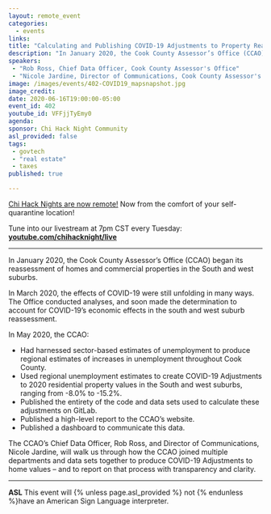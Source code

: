 ```yaml
---
layout: remote_event
categories:
  - events
links: 
title: "Calculating and Publishing COVID-19 Adjustments to Property Reassessments"
description: "In January 2020, the Cook County Assessor’s Office (CCAO) began its reassessment of homes and commercial properties in the South and west suburbs. In March 2020, the effects of COVID-19 were still unfolding in many ways. The Office conducted analyses, and soon made the determination to account for COVID-19’s economic effects in the south and west suburb reassessment."
speakers:
 - "Rob Ross, Chief Data Officer, Cook County Assessor's Office"
 - "Nicole Jardine, Director of Communications, Cook County Assessor's Office"
image: /images/events/402-COVID19_mapsnapshot.jpg
image_credit:
date: 2020-06-16T19:00:00-05:00
event_id: 402
youtube_id: VFFjjTyEmy0
agenda: 
sponsor: Chi Hack Night Community
asl_provided: false
tags: 
 - govtech
 - "real estate"
 - taxes
published: true

---
```


[Chi Hack Nights are now remote!](/blog/2020/03/16/chi-hack-night-going-remote.html) Now from the comfort of your self-quarantine location!

Tune into our livestream at 7pm CST every Tuesday: **[youtube.com/chihacknight/live](https://youtube.com/chihacknight/live)**

---

In January 2020, the Cook County Assessor’s Office (CCAO) began its reassessment of homes and commercial properties in the South and west suburbs.

In March 2020, the effects of COVID-19 were still unfolding in many ways. The Office conducted analyses, and soon made the determination to account for COVID-19’s economic effects in the south and west suburb reassessment.

In May 2020, the CCAO:
 - Had harnessed sector-based estimates of unemployment to produce regional estimates of increases in unemployment throughout Cook County.
 - Used regional unemployment estimates to create COVID-19 Adjustments to 2020 residential property values in the South and west suburbs, ranging from -8.0% to -15.2%.
 - Published the entirety of the code and data sets used to calculate these adjustments on GitLab.
 - Published a high-level report to the CCAO’s website.
 - Published a dashboard to communicate this data.

The CCAO’s Chief Data Officer, Rob Ross, and Director of Communications, Nicole Jardine, will walk us through how the CCAO joined multiple departments and data sets together to produce COVID-19 Adjustments to home values – and to report on that process with transparency and clarity.

---

**ASL** This event will {% unless page.asl_provided %} not {% endunless %}have an American Sign Language interpreter.
